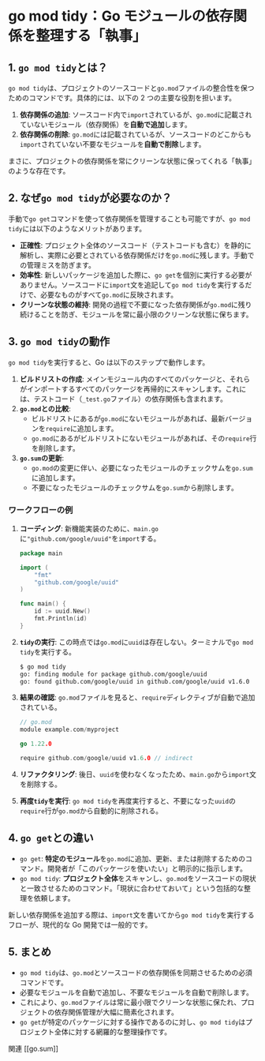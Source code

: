 # go mod tidy：Go モジュールの依存関係を整理する「執事」

## 1. `go mod tidy`とは？

`go mod tidy`は、プロジェクトのソースコードと`go.mod`ファイルの整合性を保つためのコマンドです。具体的には、以下の 2 つの主要な役割を担います。

1.  **依存関係の追加**: ソースコード内で`import`されているが、`go.mod`に記載されていないモジュール（依存関係）を**自動で追加**します。
2.  **依存関係の削除**: `go.mod`には記載されているが、ソースコードのどこからも`import`されていない不要なモジュールを**自動で削除**します。

まさに、プロジェクトの依存関係を常にクリーンな状態に保ってくれる「執事」のような存在です。

## 2. なぜ`go mod tidy`が必要なのか？

手動で`go get`コマンドを使って依存関係を管理することも可能ですが、`go mod tidy`には以下のようなメリットがあります。

- **正確性**: プロジェクト全体のソースコード（テストコードも含む）を静的に解析し、実際に必要とされている依存関係だけを`go.mod`に残します。手動での管理ミスを防ぎます。
- **効率性**: 新しいパッケージを追加した際に、`go get`を個別に実行する必要がありません。ソースコードに`import`文を追記して`go mod tidy`を実行するだけで、必要なものがすべて`go.mod`に反映されます。
- **クリーンな状態の維持**: 開発の過程で不要になった依存関係が`go.mod`に残り続けることを防ぎ、モジュールを常に最小限のクリーンな状態に保ちます。

## 3. `go mod tidy`の動作

`go mod tidy`を実行すると、Go は以下のステップで動作します。

1.  **ビルドリストの作成**: メインモジュール内のすべてのパッケージと、それらがインポートするすべてのパッケージを再帰的にスキャンします。これには、テストコード（`_test.go`ファイル）の依存関係も含まれます。
2.  **`go.mod`との比較**:
    - ビルドリストにあるが`go.mod`にないモジュールがあれば、最新バージョンを`require`に追加します。
    - `go.mod`にあるがビルドリストにないモジュールがあれば、その`require`行を削除します。
3.  **`go.sum`の更新**:
    - `go.mod`の変更に伴い、必要になったモジュールのチェックサムを`go.sum`に追加します。
    - 不要になったモジュールのチェックサムを`go.sum`から削除します。

### ワークフローの例

1.  **コーディング**: 新機能実装のために、`main.go`に`"github.com/google/uuid"`を`import`する。

    ```go
    package main

    import (
    	"fmt"
    	"github.com/google/uuid"
    )

    func main() {
    	id := uuid.New()
    	fmt.Println(id)
    }
    ```

2.  **`tidy`の実行**: この時点では`go.mod`に`uuid`は存在しない。ターミナルで`go mod tidy`を実行する。

    ```sh
    $ go mod tidy
    go: finding module for package github.com/google/uuid
    go: found github.com/google/uuid in github.com/google/uuid v1.6.0
    ```

3.  **結果の確認**: `go.mod`ファイルを見ると、`require`ディレクティブが自動で追加されている。

    ```go
    // go.mod
    module example.com/myproject

    go 1.22.0

    require github.com/google/uuid v1.6.0 // indirect
    ```

4.  **リファクタリング**: 後日、`uuid`を使わなくなったため、`main.go`から`import`文を削除する。
5.  **再度`tidy`を実行**: `go mod tidy`を再度実行すると、不要になった`uuid`の`require`行が`go.mod`から自動的に削除される。

## 4. `go get`との違い

- `go get`: **特定のモジュール**を`go.mod`に追加、更新、または削除するためのコマンド。開発者が「このパッケージを使いたい」と明示的に指示します。
- `go mod tidy`: **プロジェクト全体**をスキャンし、`go.mod`をソースコードの現状と一致させるためのコマンド。「現状に合わせておいて」という包括的な整理を依頼します。

新しい依存関係を追加する際は、`import`文を書いてから`go mod tidy`を実行するフローが、現代的な Go 開発では一般的です。

## 5. まとめ

- `go mod tidy`は、`go.mod`とソースコードの依存関係を同期させるための必須コマンドです。
- 必要なモジュールを自動で追加し、不要なモジュールを自動で削除します。
- これにより、`go.mod`ファイルは常に最小限でクリーンな状態に保たれ、プロジェクトの依存関係管理が大幅に簡素化されます。
- `go get`が特定のパッケージに対する操作であるのに対し、`go mod tidy`はプロジェクト全体に対する網羅的な整理操作です。

関連
[[go.sum]]
